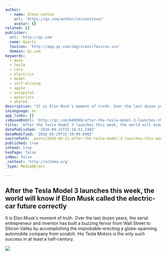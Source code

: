 ```yaml
---
author:
  - name: Steve LeVine
    url: 'https://qz.com/author/levinesteve/'
    avatar: {}
related: []
publisher:
  url: 'http://qz.com'
  name: Quartz
  favicon: 'http://app.qz.com/img/icons/favicon.ico'
  domain: qz.com
keywords:
  - musk
  - tesla
  - cars
  - electrics
  - model
  - self-driving
  - apple
  - autopilot
  - motorists
  - shared
description: "It is Elon Musk's moment of truth. Over the last dozen years, the serial entrepreneur and inventor has built a buzzing fervor from Wall Street to Silicon Valley by accomplishing the improbable-erecting a globe-spanning automobile company from scratch. His Tesla Motors is the only such success in at least a half-century."
inLanguage: en
app_links: []
isBasedOnUrl: 'http://qz.com/648506/after-the-tesla-model-3-launches-this-week-the-world-will-know-if-elon-musk-called-the-electric-car-future-correctly/'
title: 'After the Tesla Model 3 launches this week, the world will know if Elon Musk called the electric-car future correctly'
datePublished: '2016-04-21T15:16:51.238Z'
dateModified: '2016-03-29T15:19:09.898Z'
sourcePath: _posts/2016-04-21-after-the-tesla-model-3-launches-this-week-the-world-will-k.md
published: true
inFeed: true
hasPage: false
inNav: false
_context: 'http://schema.org'
_type: MediaObject

---
```

<article style=""><h1>After the Tesla Model 3 launches this week, the world will know if Elon Musk called the electric-car future correctly</h1><p>It is Elon Musk's moment of truth. Over the last dozen years, the serial entrepreneur and inventor has built a buzzing fervor from Wall Street to Silicon Valley by accomplishing the improbable-erecting a globe-spanning automobile company from scratch. His Tesla Motors is the only such success in at least a half-century.</p><img src="https://qzprod.files.wordpress.com/2013/07/tesla1.jpg?quality=80&amp;strip=all&amp;w=640" /></article>